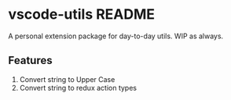 # vscode-utils README
A personal extension package for day-to-day utils. WIP as always.

## Features
1) Convert string to Upper Case
2) Convert string to redux action types
